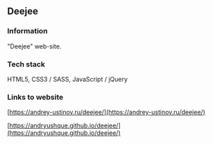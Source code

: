 ## Deejee

### Information

"Deejee" web-site.

### Tech stack

HTML5, CSS3 / SASS, JavaScript / jQuery

### Links to website

[https://andrey-ustinov.ru/deejee/](https://andrey-ustinov.ru/deejee/)

[https://andryushque.github.io/deejee/](https://andryushque.github.io/deejee/)
